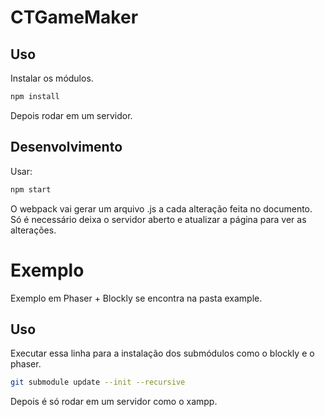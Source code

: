 # CTGameMaker

## Uso

Instalar os módulos.

```bash
npm install
```

Depois rodar em um servidor.

## Desenvolvimento

Usar:

```bash
npm start
```

O webpack vai gerar um arquivo .js a cada alteração feita no documento.
Só é necessário deixa o servidor aberto e atualizar a página para ver as alterações.


# Exemplo

Exemplo em Phaser + Blockly se encontra na pasta example.

## Uso

Executar essa linha para a instalação dos submódulos como o blockly e o phaser.

```bash
git submodule update --init --recursive
```

Depois é só rodar em um servidor como o xampp.
